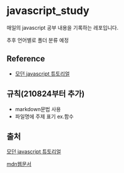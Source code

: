 # javascript_study

매일의 javascript 공부 내용을 기록하는 레포입니다.

추후 언어별로 폴더 분류 예정

## Reference

- [모던 javascript 튜토리얼](https://ko.javascript.info/)

## 규칙(210824부터 추가)

- markdown문법 사용
- 파일명에 주제 표기 ex.함수

## 출처

[모던 javascript 튜토리얼](https://ko.javascript.info/)

[mdn웹문서](https://developer.mozilla.org/ko/docs/Web/JavaScript)
